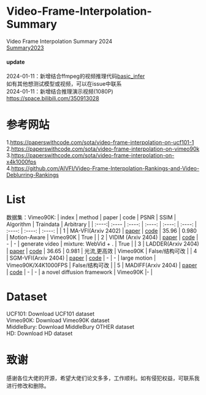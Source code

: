 # Video-Frame-Interpolation-Summary
Video Frame Interpolation Summary 2024    
[Summary2023](https://github.com/zdyshine/Video-Frame-Interpolation-Summary/blob/main/2023_before.md)

#### update
2024-01-11：新增结合ffmpeg的视频推理代码[basic_infer](https://github.com/zdyshine/Video-Frame-Interpolation-Summary/tree/main/basic_infer)    
如有其他想测试模型或视频，可以在issue中联系    
2024-01-11：新增结合推理演示视频(1080P) https://space.bilibili.com/350913028    

# 参考网站
1.https://paperswithcode.com/sota/video-frame-interpolation-on-ucf101-1     
2.https://paperswithcode.com/sota/video-frame-interpolation-on-vimeo90k     
3.https://paperswithcode.com/sota/video-frame-interpolation-on-x4k1000fps    
4.https://github.com/AIVFI/Video-Frame-Interpolation-Rankings-and-Video-Deblurring-Rankings     

# List
数据集：Vimeo90K:
| index | method  | paper | code | PSNR | SSIM | Algorithm | Traindata | Arbitrary |
| :----:| :---- | :----: | :----: | :----: | :----: | :----: | :----: | :----: |
| 1 | MA-VFI(Arxiv 2402) | [paper](https://arxiv.org/pdf/2402.02892.pdf) | [code](None) | 35.96 | 0.980 | Motion-Aware  | Vimeo90K | True |
| 2 | VIDIM (Arxiv 2404) | [paper](https://arxiv.org/pdf/2404.01203.pdf) | [code](https://vidim-interpolation.github.io/) | - | - | generate video  | mixture: WebVid + . | True |
| 3 | LADDER(Arxiv 2404) | [paper](https://arxiv.org/pdf/2404.11108.pdf) | [code](None) | 36.65 | 0.981 | 光流,更高效  | Vimeo90K | False/结构可改 |
| 4 | SGM-VFI(Arxiv 2404) | [paper](https://arxiv.org/pdf/2404.06913.pdf) | [code](https://github.com/MCG-NJU/SGM-VFI) | - | - |  large motion | Vimeo90K/X4K1000FPS | False/结构可改 |
| 5 | MADIFF(Arxiv 2404) | [paper](https://arxiv.org/pdf/2404.13534.pdf) | [code](None) | - | - |  a novel diffusion framework  | Vimeo90K |- |

 
# Dataset
UCF101: Download UCF101 dataset    
Vimeo90K: Download Vimeo90K dataset    
MiddleBury: Download MiddleBury OTHER dataset    
HD: Download HD dataset    
# 致谢
感谢各位大佬的开源，希望大佬们论文多多，工作顺利。如有侵犯权益，可联系我进行修改和删除。    

